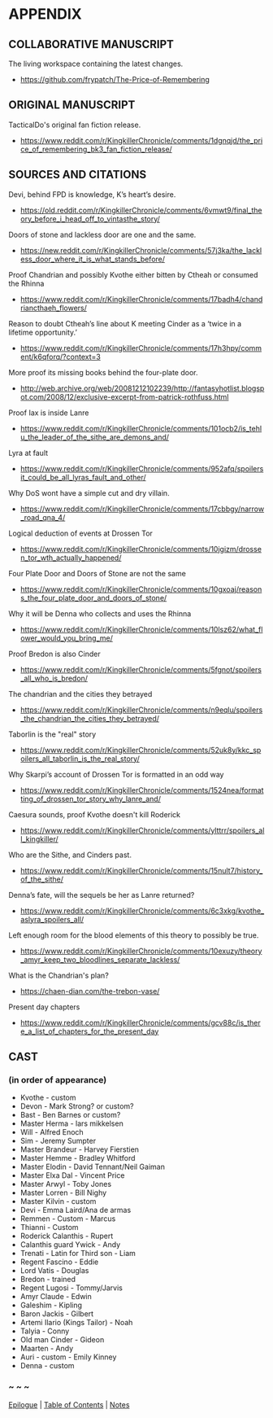 # APPENDIX

## COLLABORATIVE MANUSCRIPT

The living workspace containing the latest changes.  

* https://github.com/frypatch/The-Price-of-Remembering

## ORIGINAL MANUSCRIPT

TacticalDo's original fan fiction release.  

* https://www.reddit.com/r/KingkillerChronicle/comments/1dgnqjd/the_price_of_remembering_bk3_fan_fiction_release/

## SOURCES AND CITATIONS

Devi, behind FPD is knowledge, K’s heart’s desire.  

  * https://old.reddit.com/r/KingkillerChronicle/comments/6vmwt9/final_theory_before_i_head_off_to_vintasthe_story/

Doors of stone and lackless door are one and the same.  

  * https://new.reddit.com/r/KingkillerChronicle/comments/57j3ka/the_lackless_door_where_it_is_what_stands_before/

Proof Chandrian and possibly Kvothe either bitten by Ctheah or consumed the Rhinna  

  * https://www.reddit.com/r/KingkillerChronicle/comments/17badh4/chandriancthaeh_flowers/

Reason to doubt Ctheah’s line about K meeting Cinder as a ‘twice in a lifetime opportunity.’  

  * https://www.reddit.com/r/KingkillerChronicle/comments/17h3hpy/comment/k6qforq/?context=3

More proof its missing books behind the four-plate door.  

  * http://web.archive.org/web/20081212102239/http://fantasyhotlist.blogspot.com/2008/12/exclusive-excerpt-from-patrick-rothfuss.html

Proof Iax is inside Lanre  

  * https://www.reddit.com/r/KingkillerChronicle/comments/101ocb2/is_tehlu_the_leader_of_the_sithe_are_demons_and/

Lyra at fault  

  * https://www.reddit.com/r/KingkillerChronicle/comments/952afq/spoilersit_could_be_all_lyras_fault_and_other/

Why DoS wont have a simple cut and dry villain.  

  * https://www.reddit.com/r/KingkillerChronicle/comments/17cbbgy/narrow_road_qna_4/

Logical deduction of events at Drossen Tor  

  * https://www.reddit.com/r/KingkillerChronicle/comments/10jgizm/drossen_tor_wth_actually_happened/

Four Plate Door and Doors of Stone are not the same  

  * https://www.reddit.com/r/KingkillerChronicle/comments/10gxoaj/reasons_the_four_plate_door_and_doors_of_stone/

Why it will be Denna who collects and uses the Rhinna  

  * https://www.reddit.com/r/KingkillerChronicle/comments/10lsz62/what_flower_would_you_bring_me/

Proof Bredon is also Cinder  

  * https://www.reddit.com/r/KingkillerChronicle/comments/5fgnot/spoilers_all_who_is_bredon/

The chandrian and the cities they betrayed  

  * https://www.reddit.com/r/KingkillerChronicle/comments/n9eqlu/spoilers_the_chandrian_the_cities_they_betrayed/

Taborlin is the "real" story  

  * https://www.reddit.com/r/KingkillerChronicle/comments/52uk8y/kkc_spoilers_all_taborlin_is_the_real_story/

Why Skarpi’s account of Drossen Tor is formatted in an odd way  

  * https://www.reddit.com/r/KingkillerChronicle/comments/1524nea/formatting_of_drossen_tor_story_why_lanre_and/

Caesura sounds, proof Kvothe doesn't kill Roderick  

  * https://www.reddit.com/r/KingkillerChronicle/comments/ylttrr/spoilers_all_kingkiller/

Who are the Sithe, and Cinders past.  

  * https://www.reddit.com/r/KingkillerChronicle/comments/15nult7/history_of_the_sithe/

Denna’s fate, will the sequels be her as Lanre returned?  

  * https://www.reddit.com/r/KingkillerChronicle/comments/6c3xkg/kvothe_aslyra_spoilers_all/

Left enough room for the blood elements of this theory to possibly be true.  

  * https://www.reddit.com/r/KingkillerChronicle/comments/10exuzy/theory_amyr_keep_two_bloodlines_separate_lackless/

What is the Chandrian's plan?  

  * https://chaen-dian.com/the-trebon-vase/

Present day chapters  

  * https://www.reddit.com/r/KingkillerChronicle/comments/gcv88c/is_there_a_list_of_chapters_for_the_present_day


## CAST

### (in order of appearance)

- Kvothe - custom
- Devon - Mark Strong? or custom?
- Bast - Ben Barnes or custom?
- Master Herma - lars mikkelsen
- Will - Alfred Enoch
- Sim - Jeremy Sumpter
- Master Brandeur - Harvey Fierstien
- Master Hemme - Bradley Whitford
- Master Elodin - David Tennant/Neil Gaiman
- Master Elxa Dal - Vincent Price
- Master Arwyl - Toby Jones
- Master Lorren - Bill Nighy
- Master Kilvin - custom
- Devi - Emma Laird/Ana de armas
- Remmen - Custom - Marcus
- Thianni - Custom
- Roderick Calanthis - Rupert
- Calanthis guard Ywick - Andy
- Trenati - Latin for Third son - Liam
- Regent Fascino - Eddie
- Lord Vatis - Douglas
- Bredon - trained
- Regent Lugosi - Tommy/Jarvis
- Amyr Claude - Edwin
- Galeshim - Kipling
- Baron Jackis - Gilbert
- Artemi Ilario (Kings Tailor) - Noah
- Talyia - Conny
- Old man Cinder - Gideon
- Maarten - Andy
- Auri - custom - Emily Kinney
- Denna - custom

### ~ ~ ~

[Epilogue](Epilogue.md) | [Table of Contents](Table_of_Contents.md) | [Notes](Notes.md)
